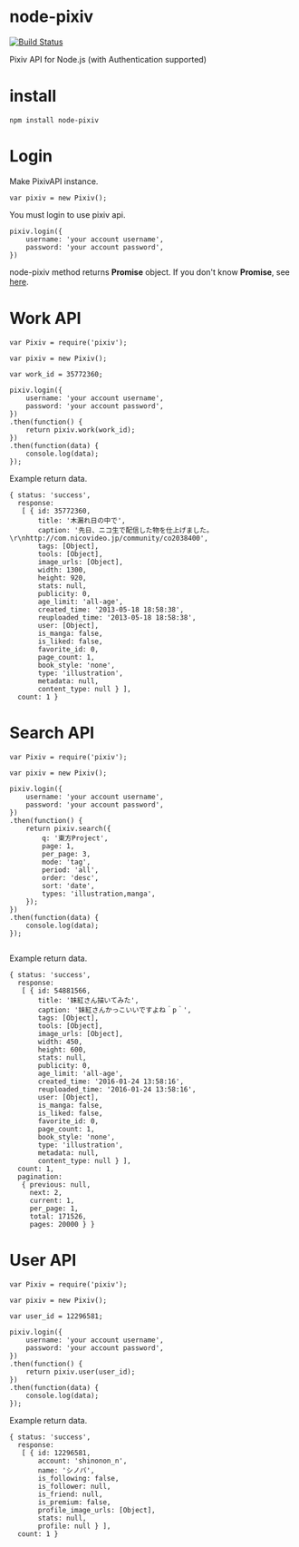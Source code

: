 # node-pixiv
[![Build Status](https://travis-ci.org/sairoutine/node-pixiv.svg?branch=master)](https://travis-ci.org/sairoutine/node-pixiv)

Pixiv API for Node.js (with Authentication supported)

# install
```
npm install node-pixiv
```


# Login

Make PixivAPI instance.
```
var pixiv = new Pixiv();
```

You must login to use pixiv api.
```
pixiv.login({
	username: 'your account username',
	password: 'your account password',
})
```

node-pixiv method returns **Promise** object.
If you don't know **Promise**, see [here](https://developer.mozilla.org/en-US/docs/Web/JavaScript/Reference/Global_Objects/Promise).

# Work API

```
var Pixiv = require('pixiv');

var pixiv = new Pixiv();

var work_id = 35772360;

pixiv.login({
	username: 'your account username',
	password: 'your account password',
})
.then(function() {
	return pixiv.work(work_id);
})
.then(function(data) {
	console.log(data);
});
```

Example return data.
```
{ status: 'success',
  response:
   [ { id: 35772360,
       title: '木漏れ日の中で',
       caption: '先日、ニコ生で配信した物を仕上げました。\r\nhttp://com.nicovideo.jp/community/co2038400',
       tags: [Object],
       tools: [Object],
       image_urls: [Object],
       width: 1300,
       height: 920,
       stats: null,
       publicity: 0,
       age_limit: 'all-age',
       created_time: '2013-05-18 18:58:38',
       reuploaded_time: '2013-05-18 18:58:38',
       user: [Object],
       is_manga: false,
       is_liked: false,
       favorite_id: 0,
       page_count: 1,
       book_style: 'none',
       type: 'illustration',
       metadata: null,
       content_type: null } ],
  count: 1 }
```

# Search API
```
var Pixiv = require('pixiv');

var pixiv = new Pixiv();

pixiv.login({
	username: 'your account username',
	password: 'your account password',
})
.then(function() {
	return pixiv.search({
		q: '東方Project',
		page: 1,
		per_page: 3,
		mode: 'tag',
		period: 'all',
		order: 'desc',
		sort: 'date',
		types: 'illustration,manga',
	});
})
.then(function(data) {
	console.log(data);
});


```

Example return data.
```
{ status: 'success',
  response:
   [ { id: 54881566,
       title: '妹紅さん描いてみた',
       caption: '妹紅さんかっこいいですよね＾p＾',
       tags: [Object],
       tools: [Object],
       image_urls: [Object],
       width: 450,
       height: 600,
       stats: null,
       publicity: 0,
       age_limit: 'all-age',
       created_time: '2016-01-24 13:58:16',
       reuploaded_time: '2016-01-24 13:58:16',
       user: [Object],
       is_manga: false,
       is_liked: false,
       favorite_id: 0,
       page_count: 1,
       book_style: 'none',
       type: 'illustration',
       metadata: null,
       content_type: null } ],
  count: 1,
  pagination:
   { previous: null,
     next: 2,
     current: 1,
     per_page: 1,
     total: 171526,
     pages: 20000 } }
```

# User API

```
var Pixiv = require('pixiv');

var pixiv = new Pixiv();

var user_id = 12296581;

pixiv.login({
	username: 'your account username',
	password: 'your account password',
})
.then(function() {
	return pixiv.user(user_id);
})
.then(function(data) {
	console.log(data);
});
```

Example return data.
```
{ status: 'success',
  response:
   [ { id: 12296581,
       account: 'shinonon_n',
       name: 'シノバ',
       is_following: false,
       is_follower: null,
       is_friend: null,
       is_premium: false,
       profile_image_urls: [Object],
       stats: null,
       profile: null } ],
  count: 1 }
```
